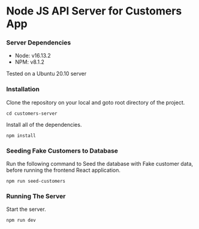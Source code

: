 # Node JS API Server for Customers App

### Server Dependencies

-   Node: v16.13.2
-   NPM: v8.1.2

Tested on a Ubuntu 20.10 server

### Installation

Clone the repository on your local and goto root directory of the project.

    cd customers-server

Install all of the dependencies.

    npm install

### Seeding Fake Customers to Database

Run the following command to Seed the database with Fake customer data, before running the frontend React application.

    npm run seed-customers

### Running The Server

Start the server.

    npm run dev

